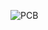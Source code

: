 ![PCB](https://raw.githubusercontent.com/KravitzLabDevices/FED3/master/photos/FED3_062019_v6.0.png)
